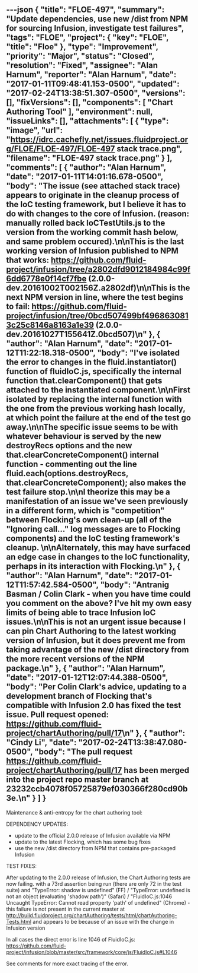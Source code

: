 ---json
{
  "title": "FLOE-497",
  "summary": "Update dependencies, use new /dist from NPM for sourcing Infusion, investigate test failures",
  "tags": "FLOE",
  "project": {
    "key": "FLOE",
    "title": "Floe"
  },
  "type": "Improvement",
  "priority": "Major",
  "status": "Closed",
  "resolution": "Fixed",
  "assignee": "Alan Harnum",
  "reporter": "Alan Harnum",
  "date": "2017-01-11T09:48:41.153-0500",
  "updated": "2017-02-24T13:38:51.307-0500",
  "versions": [],
  "fixVersions": [],
  "components": [
    "Chart Authoring Tool"
  ],
  "environment": null,
  "issueLinks": [],
  "attachments": [
    {
      "type": "image",
      "url": "https://idrc.cachefly.net/issues.fluidproject.org/FLOE/FLOE-497/FLOE-497 stack trace.png",
      "filename": "FLOE-497 stack trace.png"
    }
  ],
  "comments": [
    {
      "author": "Alan Harnum",
      "date": "2017-01-11T14:01:16.678-0500",
      "body": "The issue (see attached stack trace) appears to originate in the cleanup process of the IoC testing framework, but I believe it has to do with changes to the core of Infusion. (reason: manually rolled back IoCTestUtils.js to the version from the working commit hash below, and same problem occured).\n\nThis is the last working version of Infusion published to NPM that works: <https://github.com/fluid-project/infusion/tree/a2802dfd9012184984c99f6dd6778e0f14cf7fbe> (2.0.0-dev.20161002T002156Z.a2802df)\n\nThis is the next NPM version in line, where the test begins to fail: <https://github.com/fluid-project/infusion/tree/0bcd507499bf4968630813c25c8146a8163a1e39> (2.0.0-dev.20161027T155641Z.0bcd507)\n"
    },
    {
      "author": "Alan Harnum",
      "date": "2017-01-12T11:22:18.318-0500",
      "body": "I've isolated the error to changes in the **fluid.instantiator**() function of **fluidIoC.js**, specifically the internal function that.clearComponent() that gets attached to the instantiated component.\n\nFirst isolated by replacing the internal function with the one from the previous working hash locally, at which point the failure at the end of the test go away.\n\nThe specific issue seems to be with whatever behaviour is served by the new destroyRecs options and the new that.clearConcreteComponent() internal function - commenting out the line **fluid.each(options.destroyRecs, that.clearConcreteComponent);** also makes the test failure stop.\n\nI theorize this may be a manifestation of an issue we've seen previously in a different form, which is \"competition\" between Flocking's own clean-up (all of the \"Ignoring call...\" log messages are to Flocking components) and the IoC testing framework's cleanup.&#x20;\n\nAlternately, this may have surfaced an edge case in changes to the IoC functionality, perhaps in its interaction with Flocking.\n"
    },
    {
      "author": "Alan Harnum",
      "date": "2017-01-12T11:57:42.584-0500",
      "body": "Antranig Basman / Colin Clark - when you have time could you comment on the above? I've hit my own easy limits of being able to trace Infusion IoC issues.\n\nThis is not an urgent issue because I can pin Chart Authoring to the latest working version of Infusion, but it does prevent me from taking advantage of the new /dist directory from the more recent versions of the NPM package.\n"
    },
    {
      "author": "Alan Harnum",
      "date": "2017-01-12T12:07:44.388-0500",
      "body": "Per Colin Clark's advice, updating to a development branch of Flocking that's compatible with Infusion 2.0 has fixed the test issue. Pull request opened: <https://github.com/fluid-project/chartAuthoring/pull/17>\n"
    },
    {
      "author": "Cindy Li",
      "date": "2017-02-24T13:38:47.080-0500",
      "body": "The pull request <https://github.com/fluid-project/chartAuthoring/pull/17> has been merged into the project repo master branch at 23232ccb4078f05725879ef030366f280cd90b3e.\n"
    }
  ]
}
---
Maintenance & anti-entropy for the chart authoring tool:

DEPENDENCY UPDATES:

* update to the official 2.0.0 release of Infusion available via NPM
* update to the latest Flocking, which has some bug fixes
* use the new /dist directory from NPM that contains pre-packaged Infusion

TEST FIXES:

After updating to the 2.0.0 release of Infusion, the Chart Authoring tests are now failing. with a 73rd assertion being run (there are only 72 in the test suite) and "TypeError: shadow is undefined" (FF) / "TypeError: undefined is not an object (evaluating 'shadow\.path')" (Safari) / "FluidIoC.js:1046 Uncaught TypeError: Cannot read property 'path' of undefined" (Chrome) - this failure is not present in the current master at <http://build.fluidproject.org/chartAuthoring/tests/html/chartAuthoring-Tests.html> and appears to be because of an issue with the change in Infusion version

In all cases the direct error is line 1046 of FluidIoC.js: <https://github.com/fluid-project/infusion/blob/master/src/framework/core/js/FluidIoC.js#L1046>

See comments for more exact tracing of the error.

        